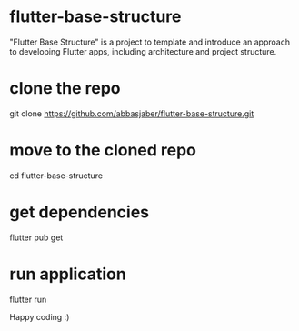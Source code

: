# flutter-base-structure
"Flutter Base Structure" is a project to template and introduce an approach to developing Flutter apps, including architecture and project structure.

# clone the repo
git clone https://github.com/abbasjaber/flutter-base-structure.git 

# move to the cloned repo
cd flutter-base-structure

# get dependencies
flutter pub get

# run application
flutter run

Happy coding :)
